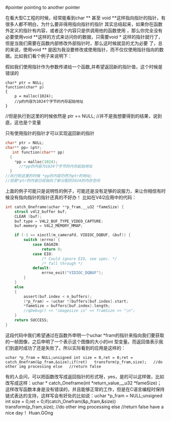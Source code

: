 #pointer pointing to another pointer

在看大型C工程的时候，经常能看到char ** 甚至 void **这样指向指针的指针，有很多人都不明白，为什么要非得用指向指针的指针
其实总结起来，如果你在函数外定义的指针有内容，或者这个内容只是供调用他的函数使用 ，那么你完全没有必要使用void \*\*这样的方式来访问你的数据，只需要void * 这样的指针就行了，但是当我们需要在函数内部修改外部指针时，那么这时候就显的尤为必要
了，总的来说，使用void ** 是因为我没要修改或使用指针，而不仅仅使用指针指向的数据。比如我们看个例子来说明下：

假如我们使用指针作为参数传递给一个函数,并希望返回新的指针值，这个时候是错误的
```C/C++ code
char* ptr = NULL;
function(char* p)
{
    p = malloc(1024);
    //p的内容为1024个字节的内存起始地址
}
```
//但是执行到这里的时候依然是 ptr == NULL;
//并不是我想要得到的结果，说到底，这也是个变量

只有使用指针的指针才可以实现返回新的指针
```C
char* ptr = NULL;
char** pp= &ptr;
   int function(char** pp)
  {
    *pp = malloc(1024);
      //*pp的内容为1024个字节的内存起始地址
  }
//执行到这里的时候 *pp的内容仍然为ptr的地址;
//但是*ptr的内容已经指向了新分配的1024的内存空间
```

上面的例子可能只是说明性的例子，可能还是没有足够的说服力，来让你相信有时候没有指向指针的指针还真的不好办！
比如在V4l2应用中的代码：
```c
int catch_Oneframe(uchar **p_fram,__u32 *fameSize) {
    struct v4l2_buffer buf;
    CLEAR (buf);
    buf.type = V4L2_BUF_TYPE_VIDEO_CAPTURE;
    buf.memory = V4L2_MEMORY_MMAP;

    if (-1 == xioctl(m_cameraFd, VIDIOC_DQBUF, &buf)) {
        switch (errno) {
            case EAGAIN:
                return 0;
            case EIO:
                /* Could ignore EIO, see spec. */
                /* fall through */
            default:
                errno_exit("VIDIOC_DQBUF");
        }
    }
    else
    {
        assert(buf.index < n_buffers);
        (*p_fram) = (uchar *)buffers[buf.index].start;
        *fameSize = buffers[buf.index].length;
        //qDebug() << "imagesize is" << framSize << "\n";
    }
    return SUCCESS;
}
```
这段代码中我们希望通过在函数外申明一个uchar \*fram的指针来指向我们要获取的一帧图像，之后申明了一个表示这个图像的大小的int 型变量。而返回值表示我们到底时成功了还是失败了。所以实际看到的应用是这样的：
```
uchar *p_fram = NULL;unsigned int size = 0,ret = 0;ret = catch_Onefram(&p_fram,&size);if(ret)   transform(p_fram,size);   //do other img processing else   //return false
```
有的人会问，可以把函数改写成返回指针的形式呀，yes，是的可以这样做，比如改写成这样：uchar * catch_Oneframe(int *return_value,__u32 *fameSize)；这样改写函数本身是没有错误的，并且能够正常的工作，但是在C语言编程时保持链式表达的支持，这样写会有好处的比如说：uchar *p_fram = NULL;unsigned int size = 0,ret = 0;if(catch_Onefram(&p_fram,&size))   transform(p_fram,size);   //do other img processing else   //return false      have a nice day！ Huan.GOng

